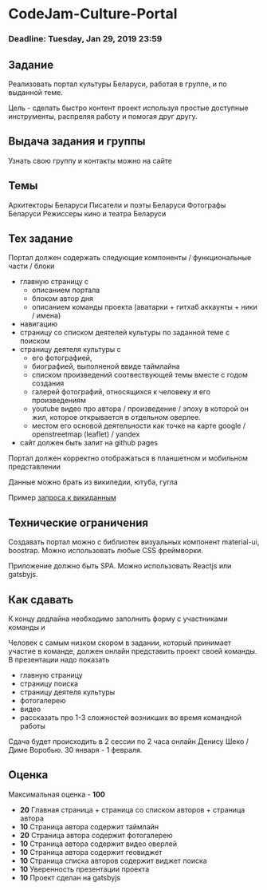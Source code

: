 # CodeJam-Culture-Portal

### Deadline: Tuesday, Jan 29, 2019 23:59

## Задание
Реализовать портал культуры Беларуси, работая в группе, и по выданной теме.

Цель - сделать быстро контент проект используя простые доступные инструменты, распреляя работу и помогая друг другу. 

## Выдача задания и группы
Узнать свою группу и контакты можно на сайте

## Темы
Архитекторы Беларуси
Писатели и поэты Беларуси
Фотографы Беларуси
Режиссеры кино и театра Беларуси 

## Тех задание
Портал должен содержать следующие компоненты / функциональные части / блоки

* главную страницу с 
  * описанием портала
  * блоком автор дня
  * описанием команды проекта (аватарки + гитхаб аккаунты + ники / имена)
* навигацию
* страницу со списком деятелей культуры по заданной теме с поиском
* страницу деятеля культуры с 
  * его фотографией, 
  * биографией, выполненой ввиде таймлайна
  * списком произведений соотвествующей темы вместе с  годом создания
  * галерей фотографий, относящихся к человеку и его произведениям
  * youtube видео про автора / произведение / эпоху в которой он жил, которое открывается в отдельном оверлее.
  * местом его основой деятельности как точке на карте google / openstreetmap (leaflet) / yandex
* сайт должен быть залит на github pages

Портал должен корректно отображаться в планшетном и мобильном представлении

Данные можно брать из википедии, ютуба, гугла

Пример [запроса к викиданным](https://query.wikidata.org/#SELECT%20%3Fitem%20%3FplaceofbirthLabel%20%3Fdob%20%3Fname%20WHERE%20%7B%0A%20%20%3Fitem%20wdt%3AP27%20wd%3AQ184.%0A%20%20%3Fitem%20wdt%3AP31%20wd%3AQ5.%0A%20%20OPTIONAL%20%7B%0A%20%20%20%20%3Fitem%20wdt%3AP19%20%3Fplaceofbirth.%0A%20%20%20%20%3Fplaceofbirth%20wdt%3AP625%20%3Fcoord.%0A%20%20%7D%0A%20%20OPTIONAL%20%7B%20%3Fitem%20wdt%3AP569%20%3Fdob.%20%7D%0A%20%20SERVICE%20wikibase%3Alabel%20%7B%20bd%3AserviceParam%20wikibase%3Alanguage%20%22en%2C%20by%2C%20ru%22.%20%7D%0A%20%20%3Fitem%20wdt%3AP106%20wd%3AQ2526255.%0A%20%20OPTIONAL%20%7B%20%20%7D%0A%20%20OPTIONAL%20%7B%20%3Fitem%20wdt%3AP1559%20%3Fname.%20%7D%0A%7D)



## Технические ограничения
Создавать портал можно с библиотек визуальных компонент material-ui, boostrap. Можно использовать любые СSS фреймворки.

Приложение должно быть SPA. Можно использовать Reactjs или gatsbyjs.

## Как сдавать

К концу дедлайна необходимо заполнить форму с участниками команды и 

Человек с самым низком скором в задании, который принимает участие в команде, должен онлайн представить проект своей команды. В презентации надо показать 

- главную страницу
- страницу поиска
- страницу деятеля культуры
- фотогалерею
- видео
- рассказать про 1-3 сложностей возникших во время командной работы 

Сдача будет происходить в 2 сессии по 2 часа онлайн Денису Шеко / Диме Воробью. 30 января - 1 февраля.


## Оценка

Максимальная оценка - **100**

- **20** Главная страница + страница со списком авторов + страница автора
- **10** Страница автора содержит таймлайн
- **20**   Страница автора содержит фотогалерею
- **10**   Страница автора содержит видео оверлей
- **10**   Страница автора содержит геовиджет
- **10**   Страница cписка авторов содержит виджет поиска
- **10**   Уверенность презентации проекта
- **10** Проект сделан на gatsbyjs
